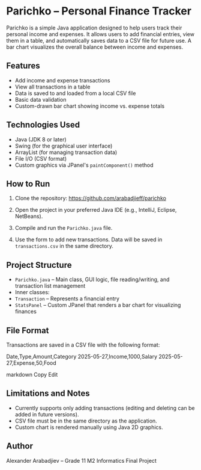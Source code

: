 # Parichko – Personal Finance Tracker

Parichko is a simple Java application designed to help users track their personal income and expenses. It allows users to add financial entries, view them in a table, and automatically saves data to a CSV file for future use. A bar chart visualizes the overall balance between income and expenses.

## Features

- Add income and expense transactions
- View all transactions in a table
- Data is saved to and loaded from a local CSV file
- Basic data validation
- Custom-drawn bar chart showing income vs. expense totals

## Technologies Used

- Java (JDK 8 or later)
- Swing (for the graphical user interface)
- ArrayList (for managing transaction data)
- File I/O (CSV format)
- Custom graphics via JPanel's `paintComponent()` method

## How to Run

1. Clone the repository: https://github.com/arabadjieff/parichko
2. Open the project in your preferred Java IDE (e.g., IntelliJ, Eclipse, NetBeans).

3. Compile and run the `Parichko.java` file.

4. Use the form to add new transactions. Data will be saved in `transactions.csv` in the same directory.

## Project Structure

- `Parichko.java` – Main class, GUI logic, file reading/writing, and transaction list management
- Inner classes:
- `Transaction` – Represents a financial entry
- `StatsPanel` – Custom JPanel that renders a bar chart for visualizing finances

## File Format

Transactions are saved in a CSV file with the following format:

Date,Type,Amount,Category
2025-05-27,Income,1000,Salary
2025-05-27,Expense,50,Food

markdown
Copy
Edit

## Limitations and Notes

- Currently supports only adding transactions (editing and deleting can be added in future versions).
- CSV file must be in the same directory as the application.
- Custom chart is rendered manually using Java 2D graphics.

## Author

Alexander Arabadjiev – Grade 11 M2 Informatics Final Project

